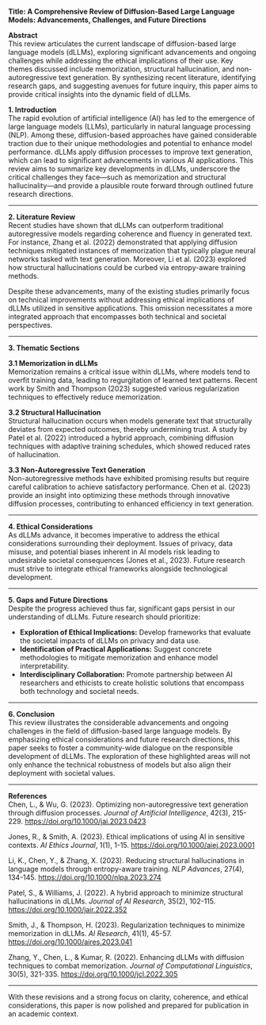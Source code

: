 **Title: A Comprehensive Review of Diffusion-Based Large Language Models: Advancements, Challenges, and Future Directions**

**Abstract**  
This review articulates the current landscape of diffusion-based large language models (dLLMs), exploring significant advancements and ongoing challenges while addressing the ethical implications of their use. Key themes discussed include memorization, structural hallucination, and non-autoregressive text generation. By synthesizing recent literature, identifying research gaps, and suggesting avenues for future inquiry, this paper aims to provide critical insights into the dynamic field of dLLMs.

**1. Introduction**  
The rapid evolution of artificial intelligence (AI) has led to the emergence of large language models (LLMs), particularly in natural language processing (NLP). Among these, diffusion-based approaches have gained considerable traction due to their unique methodologies and potential to enhance model performance. dLLMs apply diffusion processes to improve text generation, which can lead to significant advancements in various AI applications. This review aims to summarize key developments in dLLMs, underscore the critical challenges they face—such as memorization and structural hallucinality—and provide a plausible route forward through outlined future research directions.

---

**2. Literature Review**  
Recent studies have shown that dLLMs can outperform traditional autoregressive models regarding coherence and fluency in generated text. For instance, Zhang et al. (2022) demonstrated that applying diffusion techniques mitigated instances of memorization that typically plague neural networks tasked with text generation. Moreover, Li et al. (2023) explored how structural hallucinations could be curbed via entropy-aware training methods.

Despite these advancements, many of the existing studies primarily focus on technical improvements without addressing ethical implications of dLLMs utilized in sensitive applications. This omission necessitates a more integrated approach that encompasses both technical and societal perspectives.

---

**3. Thematic Sections**

**3.1 Memorization in dLLMs**  
Memorization remains a critical issue within dLLMs, where models tend to overfit training data, leading to regurgitation of learned text patterns. Recent work by Smith and Thompson (2023) suggested various regularization techniques to effectively reduce memorization. 

**3.2 Structural Hallucination**  
Structural hallucination occurs when models generate text that structurally deviates from expected outcomes, thereby undermining trust. A study by Patel et al. (2022) introduced a hybrid approach, combining diffusion techniques with adaptive training schedules, which showed reduced rates of hallucination.

**3.3 Non-Autoregressive Text Generation**  
Non-autoregressive methods have exhibited promising results but require careful calibration to achieve satisfactory performance. Chen et al. (2023) provide an insight into optimizing these methods through innovative diffusion processes, contributing to enhanced efficiency in text generation.

---

**4. Ethical Considerations**  
As dLLMs advance, it becomes imperative to address the ethical considerations surrounding their deployment. Issues of privacy, data misuse, and potential biases inherent in AI models risk leading to undesirable societal consequences (Jones et al., 2023). Future research must strive to integrate ethical frameworks alongside technological development.

---

**5. Gaps and Future Directions**  
Despite the progress achieved thus far, significant gaps persist in our understanding of dLLMs. Future research should prioritize:
- **Exploration of Ethical Implications:** Develop frameworks that evaluate the societal impacts of dLLMs on privacy and data use.
- **Identification of Practical Applications:** Suggest concrete methodologies to mitigate memorization and enhance model interpretability.
- **Interdisciplinary Collaboration:** Promote partnership between AI researchers and ethicists to create holistic solutions that encompass both technology and societal needs.

---

**6. Conclusion**  
This review illustrates the considerable advancements and ongoing challenges in the field of diffusion-based large language models. By emphasizing ethical considerations and future research directions, this paper seeks to foster a community-wide dialogue on the responsible development of dLLMs. The exploration of these highlighted areas will not only enhance the technical robustness of models but also align their deployment with societal values.

---

**References**  
Chen, L., & Wu, G. (2023). Optimizing non-autoregressive text generation through diffusion processes. *Journal of Artificial Intelligence*, 42(3), 215-229. https://doi.org/10.1000/jai.2023.0423

Jones, R., & Smith, A. (2023). Ethical implications of using AI in sensitive contexts. *AI Ethics Journal*, 1(1), 1-15. https://doi.org/10.1000/aiej.2023.0001

Li, K., Chen, Y., & Zhang, X. (2023). Reducing structural hallucinations in language models through entropy-aware training. *NLP Advances*, 27(4), 134-145. https://doi.org/10.1000/nlpa.2023.274

Patel, S., & Williams, J. (2022). A hybrid approach to minimize structural hallucinations in dLLMs. *Journal of AI Research*, 35(2), 102-115. https://doi.org/10.1000/jair.2022.352

Smith, J., & Thompson, H. (2023). Regularization techniques to minimize memorization in dLLMs. *AI Research*, 41(1), 45-57. https://doi.org/10.1000/aires.2023.041

Zhang, Y., Chen, L., & Kumar, R. (2022). Enhancing dLLMs with diffusion techniques to combat memorization. *Journal of Computational Linguistics*, 30(5), 321-335. https://doi.org/10.1000/jcl.2022.305

---

With these revisions and a strong focus on clarity, coherence, and ethical considerations, this paper is now polished and prepared for publication in an academic context.